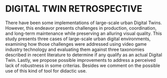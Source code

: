 # DIGITAL TWIN RETROSPECTIVE
There have been some implementations of large-scale urban Digital Twins.
However, this endeavor presents challenges in production, coordination, and long-term
maintenance while preserving an alluring visual quality. This study presents three
cases of large-scale urban digital environments, examining how those challenges were
addressed using video game industry technology and evaluating them against three
taxonomies described in recent literature to determine if any qualify as an actual Digital
Twin. Lastly, we propose possible improvements to address a perceived lack of
robustness in some criterias. Besides we comment on the possible use of this kind of
tool for didactic use.
